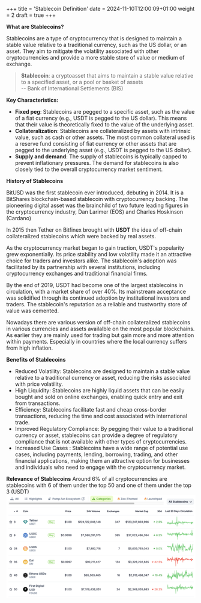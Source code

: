 +++
title = 'Stablecoin Definition'
date = 2024-11-10T12:00:09+01:00
weight = 2
draft = true
+++

**What are Stablecoins?**

Stablecoins are a type of cryptocurrency that is designed to maintain a stable value relative to a traditional currency, such as the US dollar, or an asset. They aim to mitigate the volatility associated with other cryptocurrencies and provide a more stable store of value or medium of exchange.

> **Stablecoin**: a cryptoasset that aims to maintain a stable value relative to a specified asset, or a pool or basket of assets <br>
> -- Bank of International Settlements (BIS)

**Key Characteristics:**
* **Fixed peg**: Stablecoins are pegged to a specific asset, such as the value of a fiat currency (e.g., USDT is pegged to the US dollar). This means that their value is theoretically fixed to the value of the underlying asset.
* **Collateralization**: Stablecoins are collateralized by assets with intrinsic value, such as cash or other assets. The most common collateral used is a reserve fund consisting of fiat currency or other assets that are pegged to the underlying asset (e.g., USDT is pegged to the US dollar).
* **Supply and demand**: The supply of stablecoins is typically capped to prevent inflationary pressures. The demand for stablecoins is also closely tied to the overall cryptocurrency market sentiment.

**History of Stablecoins**

BitUSD was the first stablecoin ever introduced, debuting in 2014. It is a BitShares blockchain-based stablecoin with cryptocurrency backing. The pioneering digital asset was the brainchild of two future leading figures in the cryptocurrency industry, Dan Larimer (EOS) and Charles Hoskinson (Cardano)

In 2015 then Tether on Bitfinex brought with **USDT** the idea of off-chain collateralized stablecoins which were backed by real assets.

As the cryptocurrency market began to gain traction, USDT's popularity grew exponentially. Its price stability and low volatility made it an attractive choice for traders and investors alike. The stablecoin's adoption was facilitated by its partnership with several institutions, including cryptocurrency exchanges and traditional financial firms.

By the end of 2019, USDT had become one of the largest stablecoins in circulation, with a market share of over 40%. Its mainstream acceptance was solidified through its continued adoption by institutional investors and traders. The stablecoin's reputation as a reliable and trustworthy store of value was cemented.

Nowadays there are various version of off-chain collateralized stablecoins in various currencies and assets availalble on the most popular blockchains. As earlier they are mainly used for trading but gain more and more attention within payments. Especially in countries where the local currency suffers from high inflation.

**Benefits of Stablecoins**
* Reduced Volatility: Stablecoins are designed to maintain a stable value relative to a traditional currency or asset, reducing the risks associated with price volatility.
* High Liquidity: Stablecoins are highly liquid assets that can be easily bought and sold on online exchanges, enabling quick entry and exit from transactions.
* Efficiency: Stablecoins facilitate fast and cheap cross-border transactions, reducing the time and cost associated with international trade.
* Improved Regulatory Compliance: By pegging their value to a traditional currency or asset, stablecoins can provide a degree of regulatory compliance that is not available with other types of cryptocurrencies.
* Increased Use Cases : Stablecoins have a wide range of potential use cases, including payments, lending, borrowing, trading, and other financial applications, making them an attractive option for businesses and individuals who need to engage with the cryptocurrency market.

**Relevance of Stablecoins**
Around 6% of all cryptocurrencies are stablecoins with 6 of them under the top 50 and one of them under the top 3 (USDT) ![top50](/static/images/top50_stablecoins.png "Stablecoins under the Top 50 Cryptocurrencies")
